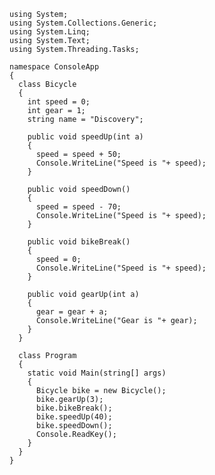     using System;
    using System.Collections.Generic;
    using System.Linq;
    using System.Text;
    using System.Threading.Tasks;

    namespace ConsoleApp
    {
      class Bicycle
      {
        int speed = 0;
        int gear = 1;
        string name = "Discovery";
    
        public void speedUp(int a)
        {
          speed = speed + 50;
          Console.WriteLine("Speed is "+ speed);
        }
    
        public void speedDown()
        {
          speed = speed - 70;
          Console.WriteLine("Speed is "+ speed);
        }
    
        public void bikeBreak()
        {
          speed = 0;
          Console.WriteLine("Speed is "+ speed);
        }
    
        public void gearUp(int a)
        {
          gear = gear + a;
          Console.WriteLine("Gear is "+ gear);
        }
      }
  
      class Program
      {
        static void Main(string[] args)
        {
          Bicycle bike = new Bicycle();
          bike.gearUp(3);
          bike.bikeBreak();
          bike.speedUp(40);
          bike.speedDown();
          Console.ReadKey();
        }
      }
    }

